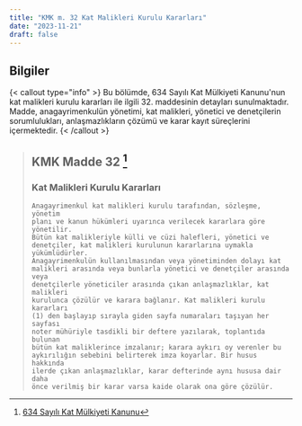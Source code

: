 ```yaml
---
title: "KMK m. 32 Kat Malikleri Kurulu Kararları"
date: "2023-11-21"
draft: false
---
```


## Bilgiler

{< callout type="info" >}
Bu bölümde, 634 Sayılı Kat Mülkiyeti Kanunu'nun kat malikleri kurulu kararları ile ilgili 32. maddesinin detayları sunulmaktadır.
Madde, anagayrimenkulün yönetimi, kat malikleri, yönetici ve denetçilerin sorumlulukları, anlaşmazlıkların çözümü ve karar kayıt süreçlerini içermektedir.
{< /callout >}

> ## KMK Madde 32 [^1]
>
> [^1]: [634 Sayılı Kat Mülkiyeti Kanunu](https://www.mevzuat.gov.tr/mevzuatmetin/1.5.634.pdf)
>
> ### Kat Malikleri Kurulu Kararları
>
>     Anagayrimenkul kat malikleri kurulu tarafından, sözleşme, yönetim
>     planı ve kanun hükümleri uyarınca verilecek kararlara göre yönetilir.
>     Bütün kat malikleriyle külli ve cüzi halefleri, yönetici ve
>     denetçiler, kat malikleri kurulunun kararlarına uymakla yükümlüdürler.
>     Anagayrimenkulün kullanılmasından veya yönetiminden dolayı kat
>     malikleri arasında veya bunlarla yönetici ve denetçiler arasında veya
>     denetçilerle yöneticiler arasında çıkan anlaşmazlıklar, kat malikleri
>     kurulunca çözülür ve karara bağlanır. Kat malikleri kurulu kararları
>     (1) den başlayıp sırayla giden sayfa numaraları taşıyan her sayfası
>     noter mühüriyle tasdikli bir deftere yazılarak, toplantıda bulunan
>     bütün kat maliklerince imzalanır; karara aykırı oy verenler bu
>     aykırılığın sebebini belirterek imza koyarlar. Bir husus hakkında
>     ilerde çıkan anlaşmazlıklar, karar defterinde aynı hususa dair daha
>     önce verilmiş bir karar varsa kaide olarak ona göre çözülür.
